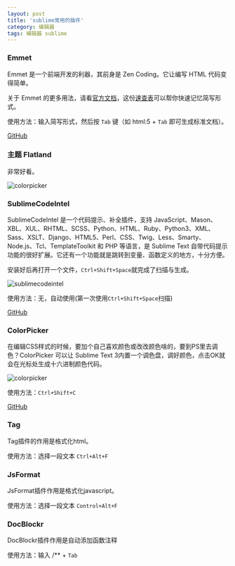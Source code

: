 ```yaml
---
layout: post
title: 'sublime常用的插件'
category: 编辑器
tags: 编辑器 sublime 
---
```


### Emmet 

Emmet 是一个前端开发的利器，其前身是 Zen Coding。它让编写 HTML 代码变得简单。

关于 Emmet 的更多用法，请看[官方文档](http://docs.emmet.io/)，这份[速查表](http://docs.emmet.io/cheat-sheet/)可以帮你快速记忆简写形式。

使用方法：输入简写形式，然后按 `Tab` 键（如 html:5 + `Tab` 即可生成标准文档）。

[GitHub](https://github.com/sergeche/emmet-sublime)

### 主题 Flatland

非常好看。

![colorpicker](http://bigbanana.github.io/web/files/flatland.png)

### SublimeCodeIntel 

Sublime​Code​Intel 是一个代码提示、补全插件，支持 JavaScript、Mason、XBL、XUL、RHTML、SCSS、Python、HTML、Ruby、Python3、XML、Sass、XSLT、Django、HTML5、Perl、CSS、Twig、Less、Smarty、Node.js、Tcl、TemplateToolkit 和 PHP 等语言，是 Sublime Text 自带代码提示功能的很好扩展。它还有一个功能就是跳转到变量、函数定义的地方，十分方便。

安装好后再打开一个文件，`Ctrl+Shift+Space`就完成了扫描与生成。

![sublimecodeintel](http://bigbanana.github.io/web/files/sublimecodeintel.png)

使用方法：无，自动使用(第一次使用`Ctrl+Shift+Space`扫描)

[GitHub](https://github.com/SublimeCodeIntel/SublimeCodeIntel)

### ColorPicker 

在编辑CSS样式的时候，要加个自己喜欢颜色或改改颜色啥的，要到PS里去调色？ColorPicker 可以让 Sublime Text 3内置一个调色盘，调好颜色，点击OK就会在光标处生成十六进制颜色代码。

![colorpicker](http://bigbanana.github.io/web/files/colorpicker.png)

使用方法：`Ctrl+Shift+C`

[GitHub](https://github.com/weslly/ColorPicker)

### Tag

Tag插件的作用是格式化html。

使用方法：选择一段文本 `Ctrl+Alt+F`

### JsFormat

JsFormat插件作用是格式化javascript。

使用方法：选择一段文本 `Control+Alt+F`

### DocBlockr

DocBlockr插件作用是自动添加函数注释

使用方法：输入 /** + `Tab`